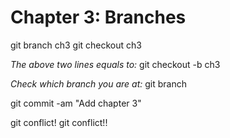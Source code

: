 # Chapter 3: Branches

git branch ch3
git checkout ch3

_The above two lines equals to:_
git checkout -b ch3

_Check which branch you are at:_
git branch

git commit -am "Add chapter 3"

git conflict!
git conflict!!
